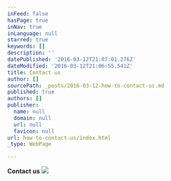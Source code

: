 ```yaml
---
inFeed: false
hasPage: true
inNav: true
inLanguage: null
starred: true
keywords: []
description: ''
datePublished: '2016-03-12T21:07:01.276Z'
dateModified: '2016-03-12T21:06:55.541Z'
title: Contact us
author: []
sourcePath: _posts/2016-03-12-how-to-contact-us.md
published: true
authors: []
publisher:
  name: null
  domain: null
  url: null
  favicon: null
url: how-to-contact-us/index.html
_type: WebPage

---
```

**Contact us**
![](https://s3-us-west-2.amazonaws.com/the-grid-img/p/5878c8076302229d24385eaf726676be16b7dbeb.png)